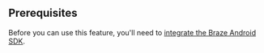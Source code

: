 ## Prerequisites

Before you can use this feature, you'll need to [integrate the Braze Android SDK]({{site.baseurl}}/developer_guide/sdk_integration/?sdktab=android/).